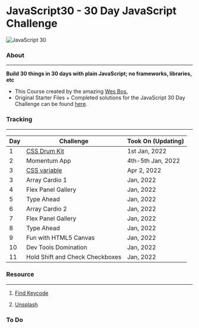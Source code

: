 # JavaScript30 - 30 Day JavaScript Challenge


![JavaScript 30](https://user-images.githubusercontent.com/82393165/147852440-d2d65daf-6ac9-44e6-a9f3-7fc264e93f81.png)

### About

----- 
**Build 30 things in 30 days with plain JavaScript; no frameworks, libraries, etc**

- This Course created by the amazing [Wes Bos.](https://github.com/wesbos)
- Original Starter Files + Completed solutions for the JavaScript 30 Day Challenge can be found [here](https://github.com/wesbos/JavaScript30).

### Tracking
----

| Day | Challenge | Took On (Updating)|
| --- | --- | --- |
| 1 | [CSS Drum Kit](https://uni-meang.github.io/JavaScript30/Drum%20kit/) | 1st Jan, 2022 |
| 2 | Momentum App|  4th-5th Jan, 2022 |
| 3 | [CSS variable](https://uni-meang.github.io/JavaScript30/Playing%20with%20CSS%20variables%20and%20JS/)| Apr 2, 2022|
| 3 | Array Cardio 1 |  Jan, 2022 |
| 4 | Flex Panel Gallery | Jan, 2022 |
| 5 | Type Ahead| Jan, 2022 |
| 6 | Array Cardio 2 | Jan, 2022 |
| 7 | Flex Panel Gallery | Jan, 2022 |
| 8 | Type Ahead | Jan, 2022 |
| 9 | Fun with HTML5 Canvas | Jan, 2022 |
| 10 | Dev Tools Domination | Jan, 2022 |
| 11 | Hold Shift and Check Checkboxes | Jan, 2022 |

### Resource
-----

1. [Find Keycode](http://keycode.info/)

2. [Unsplash](https://unsplash.com/)



### To Do 


